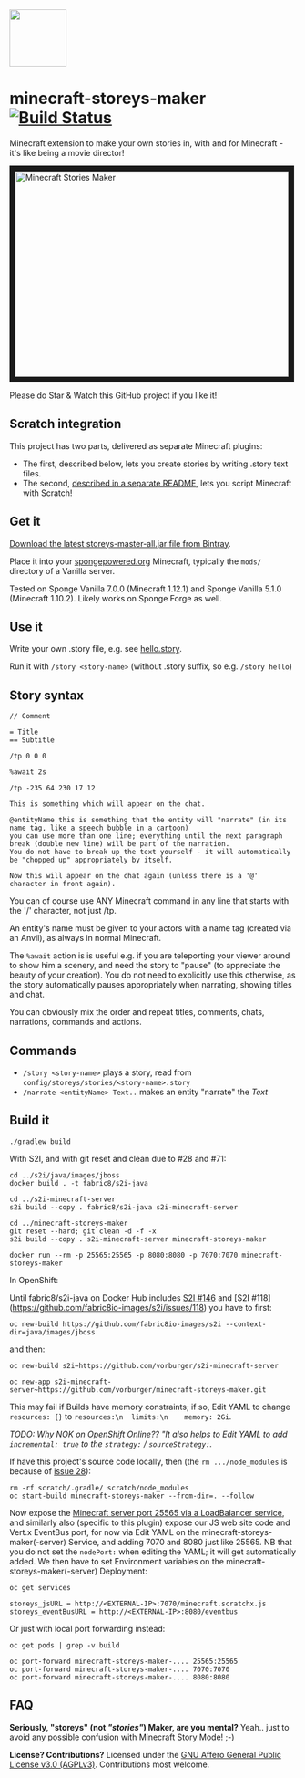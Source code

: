 <img src="https://raw.githubusercontent.com/teneresa/minecraft-storeys-maker/master/logo design/Logo OASIS small.png" width="100"/>

# minecraft-storeys-maker [![Build Status](https://travis-ci.org/vorburger/minecraft-storeys-maker.svg?branch=master)](https://travis-ci.org/vorburger/minecraft-storeys-maker)

Minecraft extension to make your own stories in, with and for Minecraft - it's like being a movie director!

<a href="http://www.youtube.com/watch?feature=player_embedded&v=ZHHUB7R0gEo
" target="_blank"><img src="http://img.youtube.com/vi/ZHHUB7R0gEo/0.jpg"
alt="Minecraft Stories Maker" width="480" height="360" border="10" /></a>

Please do Star & Watch this GitHub project if you like it!

## Scratch integration

This project has two parts, delivered as separate Minecraft plugins:
* The first, described below, lets you create stories by writing .story text files.
* The second, [described in a separate README](/scratch/README.md), lets you script Minecraft with Scratch!

## Get it

[Download the latest storeys-master-all.jar file from Bintray](https://bintray.com/vorburger/minecraft/minecraft-storeys-maker#files).

Place it into your [spongepowered.org](https://www.spongepowered.org) Minecraft, typically the `mods/` directory of a Vanilla server.

Tested on Sponge Vanilla 7.0.0 (Minecraft 1.12.1) and Sponge Vanilla 5.1.0 (Minecraft 1.10.2).  Likely works on Sponge Forge as well.


## Use it

Write your own .story file, e.g. see [hello.story](storeys/src/main/resources/hello.story).

Run it with `/story <story-name>` (without .story suffix, so e.g. `/story hello`)

## Story syntax

    // Comment

    = Title
    == Subtitle

    /tp 0 0 0

    %await 2s

    /tp -235 64 230 17 12

    This is something which will appear on the chat.

    @entityName this is something that the entity will "narrate" (in its name tag, like a speech bubble in a cartoon)
    you can use more than one line; everything until the next paragraph break (double new line) will be part of the narration.
    You do not have to break up the text yourself - it will automatically be "chopped up" appropriately by itself.

    Now this will appear on the chat again (unless there is a '@' character in front again).

You can of course use ANY Minecraft command in any line that starts with the '/' character, not just /tp.

An entity's name must be given to your actors with a name tag (created via an Anvil), as always in normal Minecraft.

The `%await` action is is useful e.g. if you are teleporting your viewer around to show him a scenery,
and need the story to "pause" (to appreciate the beauty of your creation).  You do not need to explicitly use this
otherwise, as the story automatically pauses appropriately when narrating, showing titles and chat.

You can obviously mix the order and repeat titles, comments, chats, narrations, commands and actions.

## Commands

* `/story <story-name>` plays a story, read from `config/storeys/stories/<story-name>.story`
* `/narrate <entityName> Text..` makes an entity "narrate" the _Text_

## Build it

    ./gradlew build

With S2I, and with git reset and clean due to #28 and #71:

    cd ../s2i/java/images/jboss
    docker build . -t fabric8/s2i-java

    cd ../s2i-minecraft-server
    s2i build --copy . fabric8/s2i-java s2i-minecraft-server

    cd ../minecraft-storeys-maker
    git reset --hard; git clean -d -f -x
    s2i build --copy . s2i-minecraft-server minecraft-storeys-maker

    docker run --rm -p 25565:25565 -p 8080:8080 -p 7070:7070 minecraft-storeys-maker

In OpenShift:

Until fabric8/s2i-java on Docker Hub includes [S2I #146](https://github.com/fabric8io-images/s2i/issues/146) and [S2I #118] (https://github.com/fabric8io-images/s2i/issues/118) you have to first:

    oc new-build https://github.com/fabric8io-images/s2i --context-dir=java/images/jboss

and then:

    oc new-build s2i~https://github.com/vorburger/s2i-minecraft-server

    oc new-app s2i-minecraft-server~https://github.com/vorburger/minecraft-storeys-maker.git

This may fail if Builds have memory constraints; if so, Edit YAML to change `resources: {}` to `resources:\n  limits:\n    memory: 2Gi`.

_TODO: Why NOK on OpenShift Online?? "It also helps to Edit YAML to add `incremental: true` to the `strategy:` / `sourceStrategy:`._

If have this project's source code locally, then (the `rm .../node_modules` is because of [issue 28](https://github.com/vorburger/minecraft-storeys-maker/issues/28)):

    rm -rf scratch/.gradle/ scratch/node_modules
    oc start-build minecraft-storeys-maker --from-dir=. --follow

Now expose the [Minecraft server port 25565 via a LoadBalancer service](https://github.com/vorburger/s2i-minecraft-server/),
and similarly also (specific to this plugin) expose our JS web site code and Vert.x EventBus port, for now via Edit YAML
on the minecraft-storeys-maker(-server) Service, and adding 7070 and 8080 just like 25565.  NB that you do not set the
`nodePort:` when editing the YAML; it will get automatically added.  We then have to set Environment variables
on the minecraft-storeys-maker(-server) Deployment:

    oc get services

    storeys_jsURL = http://<EXTERNAL-IP>:7070/minecraft.scratchx.js
    storeys_eventBusURL = http://<EXTERNAL-IP>:8080/eventbus

Or just with local port forwarding instead:

    oc get pods | grep -v build

    oc port-forward minecraft-storeys-maker-.... 25565:25565
    oc port-forward minecraft-storeys-maker-.... 7070:7070
    oc port-forward minecraft-storeys-maker-.... 8080:8080


## FAQ

**Seriously, "storeys" (not _"stories"_) Maker, are you mental?** Yeah.. just to avoid any possible confusion with Minecraft Story Mode! ;-)

**License? Contributions?** Licensed under the [GNU Affero General Public License v3.0 (AGPLv3)](LICENSE).  Contributions most welcome.
